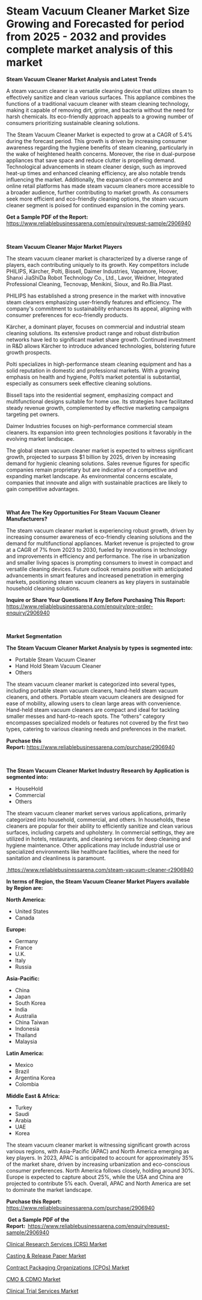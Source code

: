 <p><h1>Steam Vacuum Cleaner Market Size Growing and Forecasted for period from 2025 - 2032 and provides complete market analysis of this market</h1></p><p><strong>Steam Vacuum Cleaner Market Analysis and Latest Trends</strong></p>
<p><p>A steam vacuum cleaner is a versatile cleaning device that utilizes steam to effectively sanitize and clean various surfaces. This appliance combines the functions of a traditional vacuum cleaner with steam cleaning technology, making it capable of removing dirt, grime, and bacteria without the need for harsh chemicals. Its eco-friendly approach appeals to a growing number of consumers prioritizing sustainable cleaning solutions.</p><p>The Steam Vacuum Cleaner Market is expected to grow at a CAGR of 5.4% during the forecast period. This growth is driven by increasing consumer awareness regarding the hygiene benefits of steam cleaning, particularly in the wake of heightened health concerns. Moreover, the rise in dual-purpose appliances that save space and reduce clutter is propelling demand. Technological advancements in steam cleaner design, such as improved heat-up times and enhanced cleaning efficiency, are also notable trends influencing the market. Additionally, the expansion of e-commerce and online retail platforms has made steam vacuum cleaners more accessible to a broader audience, further contributing to market growth. As consumers seek more efficient and eco-friendly cleaning options, the steam vacuum cleaner segment is poised for continued expansion in the coming years.</p></p>
<p><strong>Get a Sample PDF of the Report:&nbsp;</strong> <a href="https://www.reliablebusinessarena.com/enquiry/request-sample/2906940?utm_campaign=2189&utm_medium=2&utm_source=Github&utm_content=ia&utm_term=12032025&utm_id=steam-vacuum-cleaner">https://www.reliablebusinessarena.com/enquiry/request-sample/2906940</a></p>
<p>&nbsp;</p>
<p><strong>Steam Vacuum Cleaner Major Market Players</strong></p>
<p><p>The steam vacuum cleaner market is characterized by a diverse range of players, each contributing uniquely to its growth. Key competitors include PHILIPS, Kärcher, Polti, Bissell, Daimer Industries, Vapamore, Hoover, Shanxi JiaShiDa Robot Technology Co., Ltd., Lavor, Weidner, Integrated Professional Cleaning, Tecnovap, Menikini, Sioux, and Ro.Bia.Plast.</p><p>PHILIPS has established a strong presence in the market with innovative steam cleaners emphasizing user-friendly features and efficiency. The company's commitment to sustainability enhances its appeal, aligning with consumer preferences for eco-friendly products. </p><p>Kärcher, a dominant player, focuses on commercial and industrial steam cleaning solutions. Its extensive product range and robust distribution networks have led to significant market share growth. Continued investment in R&D allows Kärcher to introduce advanced technologies, bolstering future growth prospects.</p><p>Polti specializes in high-performance steam cleaning equipment and has a solid reputation in domestic and professional markets. With a growing emphasis on health and hygiene, Polti’s market potential is substantial, especially as consumers seek effective cleaning solutions.</p><p>Bissell taps into the residential segment, emphasizing compact and multifunctional designs suitable for home use. Its strategies have facilitated steady revenue growth, complemented by effective marketing campaigns targeting pet owners.</p><p>Daimer Industries focuses on high-performance commercial steam cleaners. Its expansion into green technologies positions it favorably in the evolving market landscape.</p><p>The global steam vacuum cleaner market is expected to witness significant growth, projected to surpass $1 billion by 2025, driven by increasing demand for hygienic cleaning solutions. Sales revenue figures for specific companies remain proprietary but are indicative of a competitive and expanding market landscape. As environmental concerns escalate, companies that innovate and align with sustainable practices are likely to gain competitive advantages.</p></p>
<p>&nbsp;</p>
<p><strong>What Are The Key Opportunities For Steam Vacuum Cleaner Manufacturers?</strong></p>
<p><p>The steam vacuum cleaner market is experiencing robust growth, driven by increasing consumer awareness of eco-friendly cleaning solutions and the demand for multifunctional appliances. Market revenue is projected to grow at a CAGR of 7% from 2023 to 2030, fueled by innovations in technology and improvements in efficiency and performance. The rise in urbanization and smaller living spaces is prompting consumers to invest in compact and versatile cleaning devices. Future outlook remains positive with anticipated advancements in smart features and increased penetration in emerging markets, positioning steam vacuum cleaners as key players in sustainable household cleaning solutions.</p></p>
<p><strong>Inquire or Share Your Questions If Any Before Purchasing This Report:</strong> <a href="https://www.reliablebusinessarena.com/enquiry/pre-order-enquiry/2906940?utm_campaign=2189&utm_medium=2&utm_source=Github&utm_content=ia&utm_term=12032025&utm_id=steam-vacuum-cleaner">https://www.reliablebusinessarena.com/enquiry/pre-order-enquiry/2906940</a></p>
<p>&nbsp;</p>
<p><strong>Market Segmentation</strong></p>
<p><strong>The Steam Vacuum Cleaner Market Analysis by types is segmented into:</strong></p>
<p><ul><li>Portable Steam Vacuum Cleaner</li><li>Hand Hold Steam Vacuum Cleaner</li><li>Others</li></ul></p>
<p><p>The steam vacuum cleaner market is categorized into several types, including portable steam vacuum cleaners, hand-held steam vacuum cleaners, and others. Portable steam vacuum cleaners are designed for ease of mobility, allowing users to clean large areas with convenience. Hand-held steam vacuum cleaners are compact and ideal for tackling smaller messes and hard-to-reach spots. The “others” category encompasses specialized models or features not covered by the first two types, catering to various cleaning needs and preferences in the market.</p></p>
<p><strong>Purchase this Report:&nbsp;</strong><a href="https://www.reliablebusinessarena.com/purchase/2906940?utm_campaign=2189&utm_medium=2&utm_source=Github&utm_content=ia&utm_term=12032025&utm_id=steam-vacuum-cleaner">https://www.reliablebusinessarena.com/purchase/2906940</a></p>
<p>&nbsp;</p>
<p><strong>The Steam Vacuum Cleaner Market Industry Research by Application is segmented into:</strong></p>
<p><ul><li>HouseHold</li><li>Commercial</li><li>Others</li></ul></p>
<p><p>The steam vacuum cleaner market serves various applications, primarily categorized into household, commercial, and others. In households, these cleaners are popular for their ability to efficiently sanitize and clean various surfaces, including carpets and upholstery. In commercial settings, they are utilized in hotels, restaurants, and cleaning services for deep cleaning and hygiene maintenance. Other applications may include industrial use or specialized environments like healthcare facilities, where the need for sanitation and cleanliness is paramount.</p></p>
<p><a href="https://www.reliablebusinessarena.com/steam-vacuum-cleaner-r2906940?utm_campaign=2189&utm_medium=2&utm_source=Github&utm_content=ia&utm_term=12032025&utm_id=steam-vacuum-cleaner">&nbsp;https://www.reliablebusinessarena.com/steam-vacuum-cleaner-r2906940</a></p>
<p><strong>In terms of Region, the Steam Vacuum Cleaner Market Players available by Region are:</strong></p>
<p>
    <p> <strong> North America: </strong>
        <ul>
            <li>United States</li>
            <li>Canada</li>
        </ul>
        </p> 
    <p> <strong> Europe: </strong>
        <ul>
            <li>Germany</li>
            <li>France</li>
            <li>U.K.</li>
            <li>Italy</li>
            <li>Russia</li>
        </ul>
        </p> 
    <p> <strong> Asia-Pacific: </strong>
        <ul>
            <li>China</li>
            <li>Japan</li>
            <li>South Korea</li>
            <li>India</li>
            <li>Australia</li>
            <li>China Taiwan</li>
            <li>Indonesia</li>
            <li>Thailand</li>
            <li>Malaysia</li>
        </ul>
        </p> 
    <p> <strong> Latin America: </strong>
        <ul>
            <li>Mexico</li>
            <li>Brazil</li>
            <li>Argentina Korea</li>
            <li>Colombia</li>
        </ul>
        </p> 
    <p> <strong> Middle East & Africa: </strong>
        <ul>
            <li>Turkey</li>
            <li>Saudi</li>
            <li>Arabia</li>
            <li>UAE</li>
            <li>Korea</li>
        </ul>
    </p>
    </p>
<p><p>The steam vacuum cleaner market is witnessing significant growth across various regions, with Asia-Pacific (APAC) and North America emerging as key players. In 2023, APAC is anticipated to account for approximately 35% of the market share, driven by increasing urbanization and eco-conscious consumer preferences. North America follows closely, holding around 30%. Europe is expected to capture about 25%, while the USA and China are projected to contribute 5% each. Overall, APAC and North America are set to dominate the market landscape.</p></p>
<p><strong>Purchase this Report: </strong><a href="https://www.reliablebusinessarena.com/purchase/2906940?utm_campaign=2189&utm_medium=2&utm_source=Github&utm_content=ia&utm_term=12032025&utm_id=steam-vacuum-cleaner">https://www.reliablebusinessarena.com/purchase/2906940</a></p>
<p>&nbsp;<strong>Get a Sample PDF of the Report:&nbsp;&nbsp;</strong><a href="https://www.reliablebusinessarena.com/enquiry/request-sample/2906940?utm_campaign=2189&utm_medium=2&utm_source=Github&utm_content=ia&utm_term=12032025&utm_id=steam-vacuum-cleaner">https://www.reliablebusinessarena.com/enquiry/request-sample/2906940</a></p>
<p><strong></strong></p>
<p><p><a href="https://github.com/sadimsamid/Market-Research-Report-List-1/blob/main/clinical-research-services-crs-market.md?utm_campaign=2189&utm_medium=2&utm_source=Github&utm_content=ia&utm_term=12032025&utm_id=steam-vacuum-cleaner">Clinical Research Services (CRS) Market</a></p><p><a href="https://github.com/vigoseiler/Market-Research-Report-List-1/blob/main/casting-release-paper-market.md?utm_campaign=2189&utm_medium=2&utm_source=Github&utm_content=ia&utm_term=12032025&utm_id=steam-vacuum-cleaner">Casting & Release Paper Market</a></p><p><a href="https://github.com/jhamygunler/Market-Research-Report-List-1/blob/main/contract-packaging-organizations-cpos-market.md?utm_campaign=2189&utm_medium=2&utm_source=Github&utm_content=ia&utm_term=12032025&utm_id=steam-vacuum-cleaner">Contract Packaging Organizations (CPOs) Market</a></p><p><a href="https://github.com/boysabotzoc/Market-Research-Report-List-1/blob/main/cmo-cdmo-market.md?utm_campaign=2189&utm_medium=2&utm_source=Github&utm_content=ia&utm_term=12032025&utm_id=steam-vacuum-cleaner">CMO & CDMO Market</a></p><p><a href="https://github.com/penecorodz74/Market-Research-Report-List-1/blob/main/clinical-trial-services-market.md?utm_campaign=2189&utm_medium=2&utm_source=Github&utm_content=ia&utm_term=12032025&utm_id=steam-vacuum-cleaner">Clinical Trial Services Market</a></p></p>